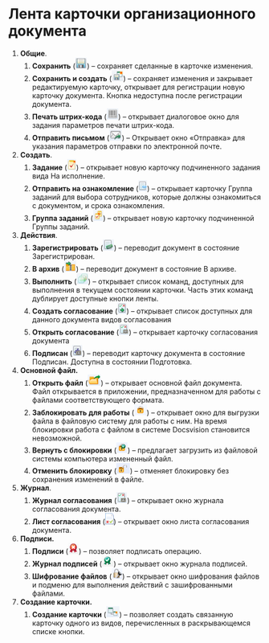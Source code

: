 # Лента карточки организационного документа

1. **Общие**.
   1. **Сохранить** (![](img/Buttons/Save.png)) – сохраняет сделанные в карточке изменения.
   2. **Сохранить и создать** (![](img/Buttons/Save_and_Create.png)) – сохраняет изменения и закрывает редактируемую карточку, открывает для регистрации новую карточку документа. Кнопка недоступна после регистрации документа.
   3. **Печать штрих-кода** (![](img/Buttons/Print_BarCode.png)) – открывает диалоговое окно для задания параметров печати штрих-кода.
   4. **Отправить письмом** (![](img/Buttons/Send_a_Letter.png)) – Открывает окно «Отправка» для указания параметров отправки по электронной почте.
2. **Создать**.
   1. **Задание** (![](img/Buttons/Task.png)) – открывает новую карточку подчиненного задания вида На исполнение.
   2. **Отправить на ознакомление** (![](img/Buttons/Task_to_Familiarize.png)) – открывает карточку Группа заданий для выбора сотрудников, которые должны ознакомиться с документом, и срока ознакомления.
   3. **Группа заданий** (![](img/Buttons/Task_Group.png)) – открывает новую карточку подчиненной Группы заданий.
3. **Действия**.
   1. **Зарегистрировать** (![](img/Buttons/Register.png)) – переводит документ в состояние Зарегистрирован.
   2. **В архив** (![](img/Buttons/in_Archive.png)) – переводит документ в состояние В архиве.
   3. **Выполнить** (![](img/Buttons/Perform.png)) – открывает список команд, доступных для выполнения в текущем состоянии карточки. Часть этих команд дублирует доступные кнопки ленты.
   4. **Создать согласование** (![](img/Buttons/Create_Approval.png)) – открывает список доступных для данного документа видов согласования
   5. **Открыть согласование** (![](img/Buttons/Open_Card_Approval.png)) – открывает карточку согласования документа
   6. **Подписан** (![](img/Buttons/Signed.png)) – переводит карточку документа в состояние Подписан. Доступна в состоянии Подготовка.
4. **Основной файл.**
   1. **Открыть файл** (![](img/Buttons/Open_Files.png)) – открывает основной файл документа. Файл открывается в приложении, предназначенном для работы с файлами соответствующего формата.
   2. **Заблокировать для работы** (![](img/Buttons/Block.png)) – открывает окно для выгрузки файла в файловую систему для работы с ним. На время блокировки работа с файлом в системе Docsvision становится невозможной.
   3. **Вернуть с блокировки** (![](img/Buttons/Return_to_Lock.png)) – предлагает загрузить из файловой системы компьютера измененный файл.
   4. **Отменить блокировку** (![](img/Buttons/Unlock.png)) – отменяет блокировку без сохранения изменений в файле.
5. **Журнал**.
   1. **Журнал согласования** (![](img/Buttons/Log_Approval.png)) – открывает окно журнала согласования документа.
   2. **Лист согласования** (![](img/Buttons/List_Approval.png)) – открывает окно листа согласования документа.
6. **Подписи.**
   1. **Подписи** (![](img/Buttons/Log_Sign_1.png)) – позволяет подписать операцию.
   2. **Журнал подписей** (![](img/Buttons/Log_Sign.png)) – открывает окно журнала подписей.
   3. **Шифрование файлов** (![](img/Buttons/ico_signatures_and_coding.png)) – открывает окно шифрования файлов и подменю для выполнения действий с зашифрованными файлами.
7. **Создание карточки.**
   1. **Создание карточки** (![](img/Buttons/Create_a_Card.png)) – позволяет создать связанную карточку одного из видов, перечисленных в раскрывающемся списке кнопки.